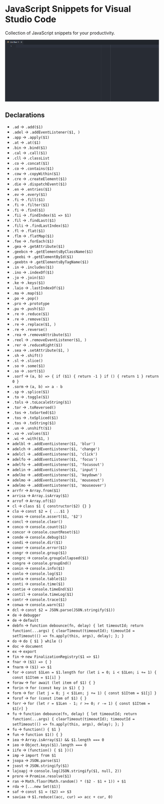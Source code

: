 # JavaScript Snippets for Visual Studio Code

Collection of JavaScript snippets for your productivity.

![declarations](images/tertium-js-snippets.gif)

## Declarations

<!-- SNIPPETS_START -->
- `.ad` → `.add($1)`
- `.adel` → `.addEventListener($1, )`
- `.app` → `.apply($1)`
- `.at` → `.at($1)`
- `.bin` → `.bind($1)`
- `.cal` → `.call($1)`
- `.cll` → `.classList`
- `.co` → `.concat($1)`
- `.co` → `.contains($1)`
- `.cow` → `.copyWithin($1)`
- `.cre` → `.createElement($1)`
- `.die` → `.dispatchEvent($1)`
- `.en` → `.entries($1)`
- `.ev` → `.every($1)`
- `.fi` → `.fill($1)`
- `.fi` → `.filter($1)`
- `.fi` → `.find($1)`
- `.fii` → `.findIndex($1 => $1)`
- `.fil` → `.findLast($1)`
- `.fili` → `.findLastIndex($1)`
- `.fl` → `.flat($1)`
- `.flm` → `.flatMap($1)`
- `.foe` → `.forEach($1)`
- `.gea` → `.getAttribute($1)`
- `.geebcn` → `.getElementsByClassName($1)`
- `.geebi` → `.getElementById($1)`
- `.geebtn` → `.getElementsByTagName($1)`
- `.in` → `.includes($1)`
- `.ino` → `.indexOf($1)`
- `.jo` → `.join($1)`
- `.ke` → `.keys($1)`
- `.laio` → `.lastIndexOf($1)`
- `.ma` → `.map($1)`
- `.po` → `.pop()`
- `.pro` → `.prototype`
- `.pu` → `.push($1)`
- `.re` → `.reduce($1)`
- `.re` → `.remove($1)`
- `.re` → `.replace($1, )`
- `.re` → `.reverse()`
- `.rea` → `.removeAttribute($1)`
- `.reel` → `.removeEventListener($1, )`
- `.rer` → `.reduceRight($1)`
- `.sea` → `.setAttribute($1, )`
- `.sh` → `.shift()`
- `.sl` → `.slice()`
- `.so` → `.some($1)`
- `.so` → `.sort($1)`
- `.sorf` → `(a, b) => { if ($1) { return -1 } if () { return 1 } return 0 }`
- `.sorm` → `(a, b) => a - b`
- `.sp` → `.splice($1)`
- `.to` → `.toggle($1)`
- `.tols` → `.toLocaleString($1)`
- `.tor` → `.toReversed()`
- `.tos` → `.toSorted($1)`
- `.tos` → `.toSpliced($1)`
- `.tos` → `.toString($1)`
- `.un` → `.unshift($1)`
- `.va` → `.values($1)`
- `.wi` → `.with($1, )`
- `adelbl` → `.addEventListener($1, 'blur')`
- `adelch` → `.addEventListener($1, 'change')`
- `adelcl` → `.addEventListener($1, 'click')`
- `adelfo` → `.addEventListener($1, 'focus')`
- `adelfo` → `.addEventListener($1, 'focusout')`
- `adelin` → `.addEventListener($1, 'input')`
- `adelke` → `.addEventListener($1, 'keydown')`
- `adelmo` → `.addEventListener($1, 'mouseout')`
- `adelmo` → `.addEventListener($1, 'mouseover')`
- `arrfr` → `Array.from($1)`
- `arrisa` → `Array.isArray($1)`
- `arrof` → `Array.of($1)`
- `cl` → `class $1 { constructor($2) {} }`
- `clo` → `const $2 = { ...$1 }`
- `conas` → `console.assert($1, '$2')`
- `concl` → `console.clear()`
- `conco` → `console.count($1)`
- `concor` → `console.countReset($1)`
- `conde` → `console.debug($1)`
- `condi` → `console.dir($1)`
- `coner` → `console.error($1)`
- `congr` → `console.group($1)`
- `congrc` → `console.groupCollapsed($1)`
- `congre` → `console.groupEnd()`
- `conin` → `console.info($1)`
- `conlo` → `console.log($1)`
- `conta` → `console.table($1)`
- `conti` → `console.time($1)`
- `contie` → `console.timeEnd($1)`
- `contil` → `console.timeLog($1)`
- `contr` → `console.trace($1)`
- `conwa` → `console.warn($1)`
- `dcl` → `const $2 = JSON.parse(JSON.stringify($1))`
- `de` → `debugger`
- `de` → `default`
- `debfn` → `function debounce(fn, delay) { let timeoutId; return function(...args) { clearTimeout(timeoutId); timeoutId = setTimeout(() => fn.apply(this, args), delay); }; }`
- `do` → `do { $1 } while ()`
- `doc` → `document`
- `ex` → `export`
- `fin` → `new FinalizationRegistry($1 => $1)`
- `fnar` → `($1) => { }`
- `fnarm` → `($1) => $1`
- `for` → `const $1Len = $1.length for (let i = 0; i < $1Len; i += 1) { const $1Item = $1[i] }`
- `foraw` → `for await (let item of $1) { }`
- `forin` → `for (const key in $1) { }`
- `form` → `for (let j = 0; j < $1Len; j += 1) { const $1Item = $1[j] }`
- `forof` → `for (const item of $1) { }`
- `forr` → `for (let r = $1Len - 1; r >= 0; r -= 1) { const $1Item = $1[r] }`
- `fu` → `function debounce(fn, delay) { let timeoutId; return function(...args) { clearTimeout(timeoutId); timeoutId = setTimeout(() => fn.apply(this, args), delay); }; }`
- `fu` → `function() { $1 }`
- `fun` → `function $1() { }`
- `iea` → `Array.isArray($1) && $1.length === 0`
- `ieo` → `Object.keys($1).length === 0`
- `iife` → `(function() { $1 })()`
- `imp` → `import from $1`
- `jsopa` → `JSON.parse($1)`
- `jsost` → `JSON.stringify($1)`
- `lajoapj` → `console.log(JSON.stringify($1, null, 2))`
- `prore` → `Promise.resolve($1)`
- `ran` → `Math.floor(Math.random() * ($2 - $1 + 1)) + $1`
- `rda` → `[...new Set($1)]`
- `saf` → `const $1 = ($2) => $3`
- `saviaa` → `$1.reduce((acc, cur) => acc + cur, 0)`
<!-- SNIPPETS_END -->
